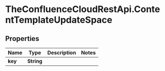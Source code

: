 # TheConfluenceCloudRestApi.ContentTemplateUpdateSpace

## Properties
Name | Type | Description | Notes
------------ | ------------- | ------------- | -------------
**key** | **String** |  | 
